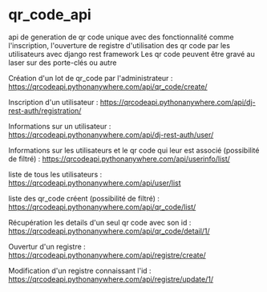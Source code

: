 # qr_code_api
api de generation de qr code unique avec des fonctionnalité comme l'inscription, l'ouverture de registre d'utilisation des qr code par les utilisateurs avec django rest framework
Les qr code peuvent être gravé au laser sur des porte-clés ou autre

Création d'un lot de qr_code par l'administrateur : https://qrcodeapi.pythonanywhere.com/api/qr_code/create/

Inscription d'un utilisateur : https://qrcodeapi.pythonanywhere.com/api/dj-rest-auth/registration/

Informations sur un utilisateur : https://qrcodeapi.pythonanywhere.com/api/dj-rest-auth/user/

Informations sur les utilisateurs et le qr code qui leur est associé (possibilité de filtré) : https://qrcodeapi.pythonanywhere.com/api/userinfo/list/

liste de tous les utilisateurs : https://qrcodeapi.pythonanywhere.com/api/user/list

liste des qr_code créent (possibilité de filtré) : https://qrcodeapi.pythonanywhere.com/api/qr_code/list/

Récupération les details d'un seul qr code avec son id : https://qrcodeapi.pythonanywhere.com/api/qr_code/detail/1/

Ouvertur d'un registre : https://qrcodeapi.pythonanywhere.com/api/registre/create/

Modification d'un registre connaissant l'id : https://qrcodeapi.pythonanywhere.com/api/registre/update/1/
